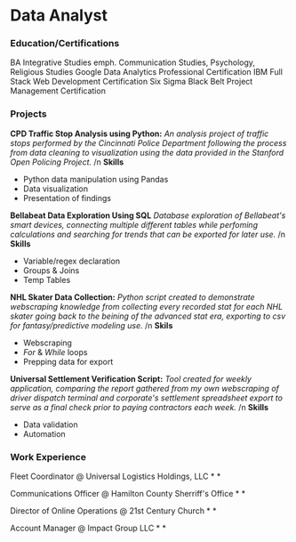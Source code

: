 # Data Analyst

### Education/Certifications
BA Integrative Studies emph. Communication Studies, Psychology, Religious Studies
Google Data Analytics Professional Certification
IBM Full Stack Web Development Certification
Six Sigma Black Belt Project Management Certification

### Projects
**CPD Traffic Stop Analysis using Python:**
*An analysis project of traffic stops performed by the Cincinnati Police Department following the process from data cleaning to visualization using the data provided in the Stanford Open Policing Project.*
/n
**Skills**
* Python data manipulation using Pandas
* Data visualization
* Presentation of findings

**Bellabeat Data Exploration Using SQL**
*Database exploration of Bellabeat's smart devices, connecting multiple different tables while perfoming calculations and searching for trends that can be exported for later use.*
/n
**Skills**
* Variable/regex declaration
* Groups & Joins
* Temp Tables

**NHL Skater Data Collection:**
*Python script created to demonstrate webscraping knowledge from collecting every recorded stat for each NHL skater going back to the beining of the advanced stat era, exporting to csv for fantasy/predictive modeling use.*
/n
**Skils**
* Webscraping
* *For* & *While* loops
* Prepping data for export

**Universal Settlement Verification Script:**
*Tool created for weekly application, comparing the report gathered from my own webscraping of driver dispatch terminal and corporate's settlement spreadsheet export to serve as a final check prior to paying contractors each week.*
/n
**Skills**
* Data validation
* Automation

### Work Experience
Fleet Coordinator @ Universal Logistics Holdings, LLC
* 
* 

Communications Officer @ Hamilton County Sherriff's Office
* 
* 

Director of Online Operations @ 21st Century Church
* 
* 

Account Manager @ Impact Group LLC
* 
* 
